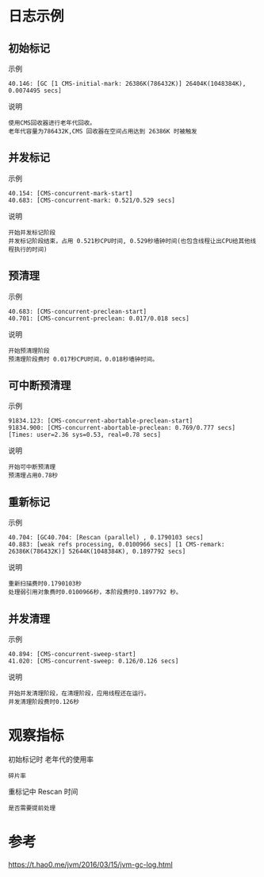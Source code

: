 
# 日志示例

## 初始标记 

示例 
  
    40.146: [GC [1 CMS-initial-mark: 26386K(786432K)] 26404K(1048384K), 0.0074495 secs]
说明

    使用CMS回收器进行老年代回收。
	老年代容量为786432K,CMS 回收器在空间占用达到 26386K 时被触发

## 并发标记 

示例

    40.154: [CMS-concurrent-mark-start]
    40.683: [CMS-concurrent-mark: 0.521/0.529 secs]
	
说明

    开始并发标记阶段
    并发标记阶段结束，占用 0.521秒CPU时间, 0.529秒墙钟时间(也包含线程让出CPU给其他线程执行的时间)

## 预清理 

示例

    40.683: [CMS-concurrent-preclean-start]
    40.701: [CMS-concurrent-preclean: 0.017/0.018 secs]
	
说明
    
    开始预清理阶段
    预清理阶段费时 0.017秒CPU时间，0.018秒墙钟时间。
	
## 可中断预清理

示例

    91834.123: [CMS-concurrent-abortable-preclean-start]
    91834.900: [CMS-concurrent-abortable-preclean: 0.769/0.777 secs] [Times: user=2.36 sys=0.53, real=0.78 secs]
    
说明

	开始可中断预清理
	预清理占用0.78秒
	

## 重新标记

示例

    40.704: [GC40.704: [Rescan (parallel) , 0.1790103 secs]
    40.883: [weak refs processing, 0.0100966 secs] [1 CMS-remark: 26386K(786432K)] 52644K(1048384K), 0.1897792 secs]

说明
    
    重新扫描费时0.1790103秒
    处理弱引用对象费时0.0100966秒，本阶段费时0.1897792 秒。



## 并发清理

示例

    40.894: [CMS-concurrent-sweep-start]
    41.020: [CMS-concurrent-sweep: 0.126/0.126 secs]

说明

    开始并发清理阶段，在清理阶段，应用线程还在运行。
    并发清理阶段费时0.126秒



# 观察指标

初始标记时 老年代的使用率

	碎片率

重标记中 Rescan 时间

	是否需要提前处理




# 参考
https://t.hao0.me/jvm/2016/03/15/jvm-gc-log.html

